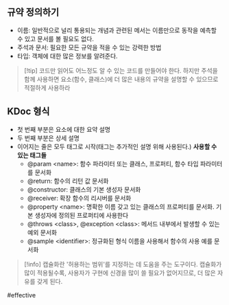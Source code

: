 ## 규약 정의하기
- 이름: 일반적으로 널리 통용되는 개념과 관련된 메서는 이름만으로 동작을 예측할 수 있고 문서를 볼 필요도 없다.
- 주석과 문서: 필요한 모든 규약을 적을 수 있는 강력한 방법
- 타입: 객체에 대한 많은 정보를 알려준다.

> [!tip] 코드만 읽어도 어느정도 알 수 있는 코드를 만들어야 한다.
> 하지만 주석을 함께 사용하면 요소(함수, 클래스)에 더 많은 내용의 규약을 설명할 수 있으므로 적절하게 사용하라
## KDoc 형식
- 첫 번째 부분은 요소에 대한 요약 설명
- 두 번째 부분은 상세 설명
- 이어지는 줄은 모두 태그로 시작(태그는 추가적인 설명 위해 사용된다.)
	**사용할 수 있는 태그들**
	- @param \<name>: 함수 파라미터 또는 클래스, 프로퍼티, 함수 타입 파라미터를 문서화
	- @return: 함수의 리턴 값 문서화
	- @constructor: 클래스의 기본 생성자 문서화
	- @receiver: 확장 함수의 리시버를 문서화
	- @property \<name>: 명확한 이름 갖고 있는 클래스의 프로퍼티를 문서화. 기본 생성자에 정의된 프로퍼티에 사용한다
	- @throws \<class>, @exception \<class>: 메서드 내부에서 발생할 수 있는 예외 문서화
	- @sample \<identifier>: 정규화된 형식 이름을 사용해서 함수의 사용 예를 문서화

> [!info] 캡슐화란 '허용하는 범위'를 지정하는 데 도움을 주는 도구이다.
> 캡슐화가 많이 적용될수록, 사용자가 구현에 신경을 많이 쓸 필요가 없어지므로, 더 많은 자유를 갖게 된다.

#effective 